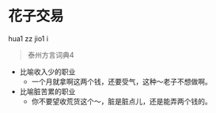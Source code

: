 # 花子交易
hua1 zz jio1 i
> 泰州方言词典4
- 比喻收入少的职业
  - 一个月就拿啊这两个钱，还要受气，这种～老子不想做啊。
- 比喻脏苦累的职业
  - 你不要望收荒货这个～，脏是脏点儿，还是能弄两个钱的。
